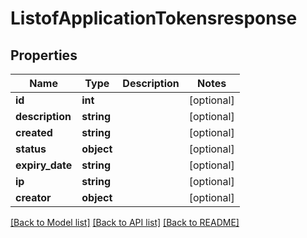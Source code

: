 # ListofApplicationTokensresponse

## Properties
Name | Type | Description | Notes
------------ | ------------- | ------------- | -------------
**id** | **int** |  | [optional] 
**description** | **string** |  | [optional] 
**created** | **string** |  | [optional] 
**status** | **object** |  | [optional] 
**expiry_date** | **string** |  | [optional] 
**ip** | **string** |  | [optional] 
**creator** | **object** |  | [optional] 

[[Back to Model list]](../../README.md#documentation-for-models) [[Back to API list]](../../README.md#documentation-for-api-endpoints) [[Back to README]](../../README.md)

